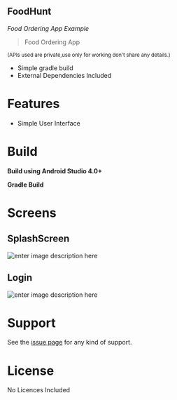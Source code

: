 
## FoodHunt
*Food Ordering App Example*


> Food Ordering App

<sub>(APIs used are private,use only for working don't share any details.)</sub>



- Simple gradle build
- External Dependencies Included




# Features

- Simple User Interface


# Build

**Build using Android Studio 4.0+**


**Gradle Build**




# Screens
**SplashScreen**
-
![enter image description here](https://github.com/xidhu/FoodHunt/blob/master/gradle/wrapper/7b5b462c-83d8-4b62-8399-cafc47d43679.jpeg?raw=true)

**Login**
-
![enter image description here](https://github.com/xidhu/FoodHunt/blob/master/gradle/wrapper/0df0af49-0a93-4857-b8f5-4f75afaa61fc.jpeg?raw=true)


# Support

See  the [issue page][1]  for any kind of support.

# License

No Licences Included

[1]:https://github.com/xidhu/FoodHunt/issues
